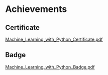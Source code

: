 

# Achievements
## Certificate
[Machine_Learning_with_Python_Certificate.pdf](https://prod-files-secure.s3.us-west-2.amazonaws.com/03e82b26-cccb-4906-bb56-adabcbdc0655/0f35a87e-0c16-48ac-af62-4e4cc34c6a19/Machine_Learning_with_Python_Certificate.pdf?X-Amz-Algorithm=AWS4-HMAC-SHA256&X-Amz-Content-Sha256=UNSIGNED-PAYLOAD&X-Amz-Credential=ASIAZI2LB466UD3DJDQR%2F20250204%2Fus-west-2%2Fs3%2Faws4_request&X-Amz-Date=20250204T122939Z&X-Amz-Expires=3600&X-Amz-Security-Token=IQoJb3JpZ2luX2VjEBQaCXVzLXdlc3QtMiJHMEUCIAt4jY3jgoBnZBs%2BQBm6g45JcDbsYaseSH4Juhz0Os9lAiEAvNZO%2BHC2oa479nAziSnb523Evlfq549CP%2Bv5NQUocSsq%2FwMILRAAGgw2Mzc0MjMxODM4MDUiDHDH7nrlMTh%2BWmg2MCrcA7s3Iaj9j%2B4qI1HEdvf1k0gM8Pu7u9hPoMoqD6vsoTz2n5DFHfQf4G8xnr%2BqjT9xXEYNLHDbisljz0gO05v91O8ge0plh4Eiyr0pCO6wLUcMN9%2FeOR%2FKF%2FH0LutH%2FazdVh3nG3EYBtUKzB%2BonunVEe%2BSobLj290zRIw3v7NPKc89CdqEydSZlxRUGWFNdYKgzevM1StaDbpGLyGpYBer9qQGX8jUI9L7%2B2HBry0BKo0L2%2FD6dkDDazkfXwOPgBf2PvpBeK%2FJ9b54gsCXTbbH5vxDxHci%2FI5yHynmsioim8LgVc87M7u3fzN4Jj6n5Y%2Fl8ZbD%2FhOduut2wTVJ7kRFNTfBICEias79OQitX0iUeOxF5ec2MnheXedvjeUY6BkD4S358wxQCoz2K1avFUJB8FORBSnurx8t9fHkKp47Csqh2%2BomhUZHnEGxiTGSUys5mdGFxL2Z75DdR8nu49S2JC%2B7g2XjaIKsXf1Zic4Q%2BDaqjQhRoHVNWhpoLrFev6MBxyXwBfP4GjL%2Feq%2BPbZFxAyKVpsuTDgt04vVMsNsJ9t%2FFHLYEmR8qKfzrcvok1CsR8rw%2FIey29AijUoDh4ScH7NOM7dJUl89tBQ1ihAVaeuycCaRBZgw92BsIcmNPMNmCiL0GOqUBWyZMpeoC5FWpB%2BVDm5vPRkZOOFNWD4TF4FnBORUIJxGbzk3cwsfa%2F811v42mdOQmaDzzK%2BRdgFG3%2B%2BDPlYXdJTH8q02JftVyzoFQEm54KkZrGHBZNztEHbiDm7UwPdb5zSBqDCmSwtLDNARhmDycE4Uf%2FN47e8rWH0Xq8XqtJRBHfz%2BryvKCvuN88rkASXyP5S%2FIpAH4dvovslbRiwJ1sN2rlJEH&X-Amz-Signature=c4682a7a79502ef9f9765fc1a9ded2b957f5db32a5d6b343cdf481972e30c422&X-Amz-SignedHeaders=host&x-id=GetObject)
## Badge
[Machine_Learning_with_Python_Badge.pdf](https://prod-files-secure.s3.us-west-2.amazonaws.com/03e82b26-cccb-4906-bb56-adabcbdc0655/ff622a22-73d6-44e3-9c7b-e89a8e61b7aa/Machine_Learning_with_Python_Badge.pdf?X-Amz-Algorithm=AWS4-HMAC-SHA256&X-Amz-Content-Sha256=UNSIGNED-PAYLOAD&X-Amz-Credential=ASIAZI2LB466UD3DJDQR%2F20250204%2Fus-west-2%2Fs3%2Faws4_request&X-Amz-Date=20250204T122939Z&X-Amz-Expires=3600&X-Amz-Security-Token=IQoJb3JpZ2luX2VjEBQaCXVzLXdlc3QtMiJHMEUCIAt4jY3jgoBnZBs%2BQBm6g45JcDbsYaseSH4Juhz0Os9lAiEAvNZO%2BHC2oa479nAziSnb523Evlfq549CP%2Bv5NQUocSsq%2FwMILRAAGgw2Mzc0MjMxODM4MDUiDHDH7nrlMTh%2BWmg2MCrcA7s3Iaj9j%2B4qI1HEdvf1k0gM8Pu7u9hPoMoqD6vsoTz2n5DFHfQf4G8xnr%2BqjT9xXEYNLHDbisljz0gO05v91O8ge0plh4Eiyr0pCO6wLUcMN9%2FeOR%2FKF%2FH0LutH%2FazdVh3nG3EYBtUKzB%2BonunVEe%2BSobLj290zRIw3v7NPKc89CdqEydSZlxRUGWFNdYKgzevM1StaDbpGLyGpYBer9qQGX8jUI9L7%2B2HBry0BKo0L2%2FD6dkDDazkfXwOPgBf2PvpBeK%2FJ9b54gsCXTbbH5vxDxHci%2FI5yHynmsioim8LgVc87M7u3fzN4Jj6n5Y%2Fl8ZbD%2FhOduut2wTVJ7kRFNTfBICEias79OQitX0iUeOxF5ec2MnheXedvjeUY6BkD4S358wxQCoz2K1avFUJB8FORBSnurx8t9fHkKp47Csqh2%2BomhUZHnEGxiTGSUys5mdGFxL2Z75DdR8nu49S2JC%2B7g2XjaIKsXf1Zic4Q%2BDaqjQhRoHVNWhpoLrFev6MBxyXwBfP4GjL%2Feq%2BPbZFxAyKVpsuTDgt04vVMsNsJ9t%2FFHLYEmR8qKfzrcvok1CsR8rw%2FIey29AijUoDh4ScH7NOM7dJUl89tBQ1ihAVaeuycCaRBZgw92BsIcmNPMNmCiL0GOqUBWyZMpeoC5FWpB%2BVDm5vPRkZOOFNWD4TF4FnBORUIJxGbzk3cwsfa%2F811v42mdOQmaDzzK%2BRdgFG3%2B%2BDPlYXdJTH8q02JftVyzoFQEm54KkZrGHBZNztEHbiDm7UwPdb5zSBqDCmSwtLDNARhmDycE4Uf%2FN47e8rWH0Xq8XqtJRBHfz%2BryvKCvuN88rkASXyP5S%2FIpAH4dvovslbRiwJ1sN2rlJEH&X-Amz-Signature=374d4642888dc052a573d88275c44f2d37fc4b93b5ea6e456a524d8dc2cf4068&X-Amz-SignedHeaders=host&x-id=GetObject)